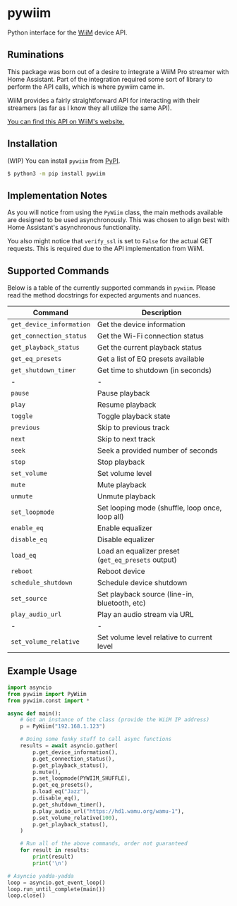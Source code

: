 # pywiim

Python interface for the [WiiM](https://www.wiimhome.com/) device API.

## Ruminations

This package was born out of a desire to integrate a WiiM Pro streamer with 
Home Assistant. Part of the integration required some sort of library to 
perform the API calls, which is where pywiim came in.

WiiM provides a fairly straightforward API for interacting with their 
streamers (as far as I know they all utilize the same API).

[You can find this API on WiiM's website.](https://www.wiimhome.com/pdf/HTTP%20API%20for%20WiiM%20Mini.pdf)

## Installation

(WIP) You can install `pywiim` from [PyPI](https://pypi.org/).

```bash
$ python3 -m pip install pywiim
```

## Implementation Notes

As you will notice from using the `PyWiim` class, the main methods available are
designed to be used asynchronously. This was chosen to align best with Home 
Assistant's asynchronous functionality.

You also might notice that `verify_ssl` is set to `False` for the actual GET 
requests. This is required due to the API implementation from WiiM.

## Supported Commands

Below is a table of the currently supported commands in `pywiim`. Please read 
the method docstrings for expected arguments and nuances.

| Command | Description |
| --- | --- |
| `get_device_information` | Get the device information |
| `get_connection_status` | Get the Wi-Fi connection status |
| `get_playback_status` | Get the current playback status |
| `get_eq_presets` | Get a list of EQ presets available |
| `get_shutdown_timer` | Get time to shutdown (in seconds) |
| - | - |
| `pause` | Pause playback |
| `play` | Resume playback |
| `toggle` | Toggle playback state |
| `previous` | Skip to previous track |
| `next` | Skip to next track |
| `seek` | Seek a provided number of seconds |
| `stop` | Stop playback |
| `set_volume` | Set volume level |
| `mute` | Mute playback |
| `unmute` | Unmute playback |
| `set_loopmode` | Set looping mode (shuffle, loop once, loop all) |
| `enable_eq` | Enable equalizer |
| `disable_eq` | Disable equalizer |
| `load_eq` | Load an equalizer preset (`get_eq_presets` output) |
| `reboot` | Reboot device |
| `schedule_shutdown` | Schedule device shutdown |
| `set_source` | Set playback source (line-in, bluetooth, etc) |
| `play_audio_url` | Play an audio stream via URL |
| - | - |
| `set_volume_relative` | Set volume level relative to current level |

## Example Usage

```python
import asyncio
from pywiim import PyWiim
from pywiim.const import *

async def main():
    # Get an instance of the class (provide the WiiM IP address)
    p = PyWiim("192.168.1.123")

    # Doing some funky stuff to call async functions
    results = await asyncio.gather(
        p.get_device_information(),
        p.get_connection_status(),
        p.get_playback_status(),
        p.mute(),
        p.set_loopmode(PYWIIM_SHUFFLE),
        p.get_eq_presets(),
        p.load_eq("Jazz"),
        p.disable_eq(),
        p.get_shutdown_timer(),
        p.play_audio_url("https://hd1.wamu.org/wamu-1"),
        p.set_volume_relative(100),
        p.get_playback_status(),
    )

    # Run all of the above commands, order not guaranteed
    for result in results:
        print(result)
        print('\n')

# Asyncio yadda-yadda
loop = asyncio.get_event_loop()
loop.run_until_complete(main())
loop.close()
```

